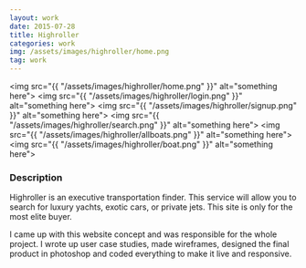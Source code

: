 ```yaml
---
layout: work
date: 2015-07-28
title: Highroller
categories: work
img: /assets/images/highroller/home.png
tag: work
---
```


<img src="{{ "/assets/images/highroller/home.png"  }}" alt="something here">
<img src="{{ "/assets/images/highroller/login.png"  }}" alt="something here">
<img src="{{ "/assets/images/highroller/signup.png"  }}" alt="something here">
<img src="{{ "/assets/images/highroller/search.png"  }}" alt="something here">
<img src="{{ "/assets/images/highroller/allboats.png"  }}" alt="something here">
<img src="{{ "/assets/images/highroller/boat.png"  }}" alt="something here">





### Description

Highroller is an executive transportation finder. This service will allow you to search for luxury yachts, exotic cars, or private jets. This site is only for the most elite buyer. 

I came up with this website concept and was responsible for the whole project. I wrote up user case studies, made wireframes, designed the final product in photoshop and coded everything to make it live and responsive. 